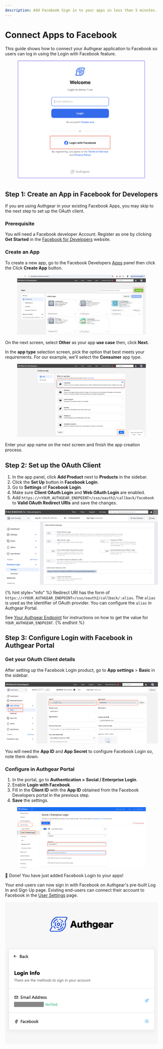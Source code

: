 ```yaml
---
description: Add Facebook Sign in to your apps in less than 5 minutes.
---
```


# Connect Apps to Facebook

This guide shows how to connect your Authgear application to Facebook so users can log in using the Login with Facebook feature.

<figure><img src="../../../.gitbook/assets/authgear-login-fb.png" alt=""><figcaption></figcaption></figure>

## Step 1: Create an App in Facebook for Developers

If you are using Authgear in your existing Facebook Apps, you may skip to the next step to set up the OAuth client.

### Prerequisite

You will need a Facebook developer Account. Register as one by clicking **Get Started** in the [Facebook for Developers](https://developers.facebook.com/) website.

### Create an App

To create a new app, go to the Facebook Developers [Apps](https://developers.facebook.com/apps) panel then click the Click **Create App** button.

<figure><img src="../../../.gitbook/assets/facebook-devs-app-landing.png" alt=""><figcaption></figcaption></figure>

On the next screen, select **Other** as your app **use case** then, click **Next**.

In the **app type** selection screen, pick the option that best meets your requirements. For our example, we'll select the **Consumer** app type.

<figure><img src="../../../.gitbook/assets/facebook-devs-select-app-type.png" alt=""><figcaption></figcaption></figure>

Enter your app name on the next screen and finish the app creation process.

## Step 2: Set up the OAuth Client

1. In the app panel, click **Add Product** next to **Products** in the sidebar.
2. Click the **Set Up** button in **Facebook Login**.
3. Go to **Settings** of **Facebook Login**.
4. Make sure **Client OAuth Login** and **Web OAuth Login** are enabled.
5. Add `https://<YOUR_AUTHGEAR_ENDPOINT>/sso/oauth2/callback/facebook` to **Valid OAuth Redirect URIs** and save the changes.&#x20;

![](../../../.gitbook/assets/facebook_setup_ouath_client.png)

{% hint style="info" %}
Redirect URI has the form of `https://<YOUR_AUTHGEAR_ENDPOINT>/sso/oauth2/callback/:alias`. The `alias` is used as the identifier of OAuth provider. You can configure the `alias` in Authgear Portal.

See [Your Authgear Endpoint](../../../api-reference/glossary.md#your-authgear-endpoint) for instructions on how to get the value for `YOUR_AUTHGEAR_ENDPOINT`.
{% endhint %}

## Step 3: Configure Login with Facebook in Authgear Portal

### Get your OAuth Client details

After setting up the Facebook Login product, go to **App settings** > **Basic** in the sidebar.

![](../../../.gitbook/assets/facebook-devs-oauth-details.png)

You will need the **App ID** and **App Secret** to configure Facebook Login so, note them down.

### Configure in Authgear Portal

1. In the portal, go to **Authentication > Social / Enterprise Login**.
2. Enable **Login with Facebook**.
3. Fill in the **Client ID** with the **App ID** obtained from the Facebook Developers portal in the previous step.
4. **Save** the settings.

<figure><img src="../../../.gitbook/assets/authgear-social-fb.png" alt=""><figcaption></figcaption></figure>

🎉 Done! You have just added Facebook Login to your apps!

Your end-users can now sign in with Facebook on Authgear's pre-built Log In and Sign Up page. Existing end-users can connect their account to Facebook in the [User Settings](../../../customization/ui-customization/built-in-ui/auth-ui.md) page.

![Your end-users can connect to their Facebook account in User Settings page](../../../.gitbook/assets/connect_with_facebook.png)
